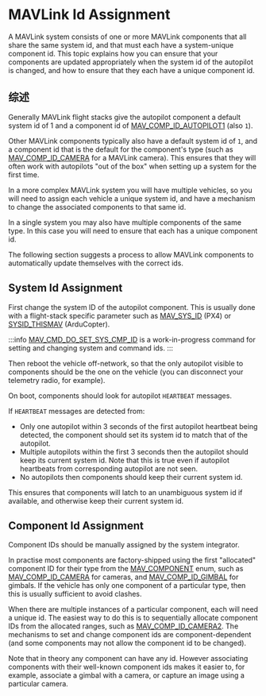 # MAVLink Id Assignment

A MAVLink system consists of one or more MAVLink components that all share the same system id, and that must each have a system-unique component id.
This topic explains how you can ensure that your components are updated appropriately when the system id of the autopilot is changed, and how to ensure that they each have a unique component id.

## 综述

Generally MAVLink flight stacks give the autopilot component a default system id of 1 and a component id of [MAV_COMP_ID_AUTOPILOT1](../messages/common.md#MAV_COMP_ID_AUTOPILOT1) (also `1`).

Other MAVLink components typically also have a default system id of `1`, and a component id that is the default for the component's type (such as [MAV_COMP_ID_CAMERA](../messages/common.md#MAV_COMP_ID_CAMERA) for a MAVLink camera).
This ensures that they will often work with autopilots "out of the box" when setting up a system for the first time.

In a more complex MAVLink system you will have multiple vehicles, so you will need to assign each vehicle a unique system id, and have a mechanism to change the associated components to that same id.

In a single system you may also have multiple components of the same type.
In this case you will need to ensure that each has a unique component id.

The following section suggests a process to allow MAVLink components to automatically update themselves with the correct ids.

## System Id Assignment

First change the system ID of the autopilot component.
This is usually done with a flight-stack specific parameter such as [MAV_SYS_ID](https://docs.px4.io/main/en/advanced_config/parameter_reference.html#MAV_SYS_ID) (PX4) or [SYSID_THISMAV](https://ardupilot.org/copter/docs/parameters.html#sysid-thismav-mavlink-system-id-of-this-vehicle) (ArduCopter).

:::info
[MAV_CMD_DO_SET_SYS_CMP_ID](../messages/development.md#MAV_CMD_DO_SET_SYS_CMP_ID) is a work-in-progress command for setting and changing system and command ids.
:::

Then reboot the vehicle off-network, so that the only autopilot visible to components should be the one on the vehicle (you can disconnect your telemetry radio, for example).

On boot, components should look for autopilot `HEARTBEAT` messages.

If `HEARTBEAT` messages are detected from:

- Only one autopilot within 3 seconds of the first autopilot heartbeat being detected, the component should set its system id to match that of the autopilot.
- Multiple autopilots within the first 3 seconds then the autopilot should keep its current system id.
  Note that this is true even if autopilot heartbeats from corresponding autopilot are not seen.
- No autopilots then components should keep their current system id.

This ensures that components will latch to an unambiguous system id if available, and otherwise keep their current system id.

## Component Id Assignment

Component IDs should be manually assigned by the system integrator.

In practise most components are factory-shipped using the first "allocated" component ID for their type from the [MAV_COMPONENT](../messages/common.md#MAV_COMPONENT) enum, such as [MAV_COMP_ID_CAMERA](../messages/common.html#MAV_COMP_ID_CAMERA) for cameras, and [MAV_COMP_ID_GIMBAL](../messages/common.md#MAV_COMP_ID_GIMBAL) for gimbals.
If the vehicle has only one component of a particular type, then this is usually sufficient to avoid clashes.

When there are multiple instances of a particular component, each will need a unique id.
The easiest way to do this is to sequentially allocate component IDs from the allocated ranges, such as [MAV_COMP_ID_CAMERA2](../messages/common.md#MAV_COMP_ID_CAMERA2).
The mechanisms to set and change component ids are component-dependent (and some components may not allow the component id to be changed).

Note that in theory any component can have any id.
However associating components with their well-known component ids makes it easier to, for example, associate a gimbal with a camera, or capture an image using a particular camera.

